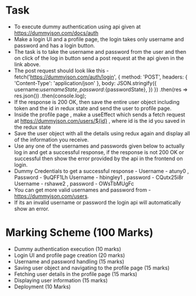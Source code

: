 

# Task
- To execute dummy authentication using api given at https://dummyjson.com/docs/auth
- Make a login UI and a profile page, the login takes only username and password and has a login button.
- The task is to take the username and password from the user and then on click of the log in button send a post request at the api given in the link above.
- The post request should look like this -
  fetch('https://dummyjson.com/auth/login', {
  method: 'POST',
  headers: { 'Content-Type': 'application/json' },
  body: JSON.stringify({
  username:${usernameState},
  password:${passwordState},
  })
 }) 
 .then(res => res.json())
 .then(console.log);
- If the response is 200 OK, then save the entire user object including token and the id in redux state and send the user to profile page.
- Inside the profile page , make a useEffect which sends a fetch request at https://dummyjson.com/users/${id} , where id is the id you saved in the redux state
- Save the user object with all the details using redux again and display all of the information you receive.
- Use any one of the usernames and passwords given below to actually log in and get a successful response, if the response is not 200 OK or successful then show the error provided by the api in the frontend on login.
- Dummy Credentials to get a successful response - Username - atuny0 , Password - 9uQFF1Lh
  Username - hbingley1 , password - CQutx25i8r
  Username - rshawe2 , password - OWsTbMUgFc
- You can get more valid usernames and password from - https://dummyjson.com/users.
- If its an invalid username or password the login api will automatically show an error.

# Marking Scheme (100 Marks)
- Dummy authentication execution (10 marks)
- Login UI and profile page creation (20 marks)
- Username and password handling (15 marks)
- Saving user object and navigating to the profile page (15 marks)
- Fetching user details in the profile page (15 marks)
- Displaying user information (15 marks)
- Deployment (10 Marks)
